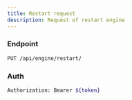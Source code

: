 ```yaml
---
title: Restart request
description: Request of restart engine
---
```


### Endpoint

```bash
PUT /api/engine/restart/
```

### Auth

```bash
Authorization: Bearer ${token}
```

